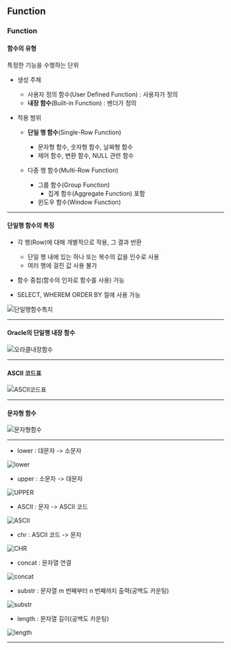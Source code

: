 ## Function
### Function
#### 함수의 유형
특정한 기능을 수행하는 단위

- 생성 주체
  - 사용자 정의 함수(User Defined Function) : 사용자가 정의
  - **내장 함수**(Built-in Function) : 벤더가 정의

    
- 적용 범위
  - **단일 행 함수**(Single-Row Function)
    - 문자형 함수, 숫자형 함수, 날짜형 함수
    - 제어 함수, 변환 함수, NULL 관련 함수
 
  - 다중 행 함수(Multi-Row Function)
    - 그룹 함수(Group Function)
      - 집계 함수(Aggregate Function) 포함
    - 윈도우 함수(Window Function)


---

#### 단일행 함수의 특징
- 각 행(Row)에 대해 개별적으로 작용, 그 결과 반환
  - 단일 행 내에 있는 하나 또는 복수의 값을 인수로 사용
  - 여러 행에 걸친 값 사용 불가

- 함수 중첩(함수의 인자로 함수를 사용) 가능

- SELECT, WHEREM ORDER BY 절에 사용 가능

![단일행함수특지](https://github.com/silverywaves/IT_ACADEMY/assets/155939946/4d8f74e6-5739-4822-aeab-420634772b9b)



---

#### Oracle의 단일행 내장 함수

![오라클내장함수](https://github.com/silverywaves/IT_ACADEMY/assets/155939946/2f352ee3-7ee9-4568-8195-6d629c3f945b)


---

#### ASCII 코드표

![ASCII코드표](https://github.com/silverywaves/IT_ACADEMY/assets/155939946/dd906ba3-238d-490c-8c65-9cfeed6b66af)


---

#### 문자형 함수

![문자형함수](https://github.com/silverywaves/IT_ACADEMY/assets/155939946/9c501bd2-ef00-4df5-9b51-ba40569e2c44)


---

- lower : 대문자 -> 소문자

![lower](https://github.com/silverywaves/IT_ACADEMY/assets/155939946/278103f9-7721-4c94-88e9-c9986e73fe46)


- upper : 소문자 -> 대문자

![UPPER](https://github.com/silverywaves/IT_ACADEMY/assets/155939946/956ebe93-06c4-42ae-a1ed-dd6510ab51d5)


- ASCII : 문자 -> ASCII 코드

![ASCII](https://github.com/silverywaves/IT_ACADEMY/assets/155939946/c52101c2-f671-4a6b-aa9f-de640bd4ce81)


- chr : ASCII 코드 -> 문자  

![CHR](https://github.com/silverywaves/IT_ACADEMY/assets/155939946/a8b9c506-afc2-4c12-8b96-ba50a17c8ad5)


- concat  : 문자열 연결

![concat](https://github.com/silverywaves/IT_ACADEMY/assets/155939946/bf28a42c-421d-4203-8b88-2d5ea196430a)


- substr : 문자열 m 번째부터 n 번째까지 출력(공백도 카운팅)


![substr](https://github.com/silverywaves/IT_ACADEMY/assets/155939946/0211097f-d33b-46fb-b5d2-06d342b787a6)


- length : 문자열 길이(공백도 카운팅)


![length](https://github.com/silverywaves/IT_ACADEMY/assets/155939946/4ec536a0-8844-4e4a-afa9-7922c8bc61d6)




---







